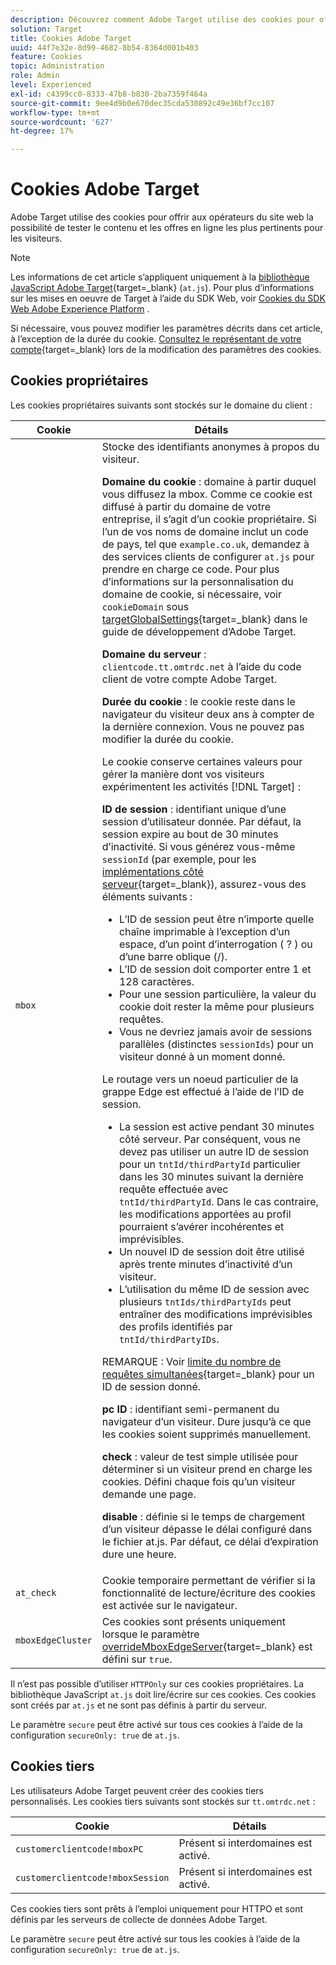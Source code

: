 ```yaml
---
description: Découvrez comment Adobe Target utilise des cookies pour offrir aux opérateurs de sites web la possibilité de tester le contenu et les offres en ligne les plus pertinents pour les visiteurs.
solution: Target
title: Cookies Adobe Target
uuid: 44f7e32e-8d99-4682-8b54-8364d001b403
feature: Cookies
topic: Administration
role: Admin
level: Experienced
exl-id: c4399cc0-8333-47b8-b830-2ba7359f464a
source-git-commit: 9ee4d9b0e670dec35cda530892c49e36bf7cc107
workflow-type: tm+mt
source-wordcount: '627'
ht-degree: 17%

---
```


# Cookies Adobe Target

Adobe Target utilise des cookies pour offrir aux opérateurs du site web la possibilité de tester le contenu et les offres en ligne les plus pertinents pour les visiteurs.

>[!NOTE]
>
>Les informations de cet article s’appliquent uniquement à la [bibliothèque JavaScript Adobe Target](https://experienceleague.adobe.com/docs/target-dev/developer/client-side/at-js-implementation/functions-overview/targetglobalsettings.html?lang=fr){target=_blank} (`at.js`). Pour plus d’informations sur les mises en oeuvre de Target à l’aide du SDK Web, voir [Cookies du SDK Web Adobe Experience Platform](web-sdk.md) .
>
>Si nécessaire, vous pouvez modifier les paramètres décrits dans cet article, à l’exception de la durée du cookie. [Consultez le représentant de votre compte](https://experienceleague.adobe.com/docs/target/using/cmp-resources-and-contact-information.html?lang=fr){target=_blank} lors de la modification des paramètres des cookies.

## Cookies propriétaires

Les cookies propriétaires suivants sont stockés sur le domaine du client :

| Cookie | Détails |
| --- | --- |
| `mbox` | Stocke des identifiants anonymes à propos du visiteur.<P>**Domaine du cookie** : domaine à partir duquel vous diffusez la mbox. Comme ce cookie est diffusé à partir du domaine de votre entreprise, il s’agit d’un cookie propriétaire. Si l’un de vos noms de domaine inclut un code de pays, tel que `example.co.uk`, demandez à des services clients de configurer `at.js` pour prendre en charge ce code. Pour plus d’informations sur la personnalisation du domaine de cookie, si nécessaire, voir `cookieDomain` sous [targetGlobalSettings](https://experienceleague.adobe.com/docs/target-dev/developer/client-side/at-js-implementation/functions-overview/targetglobalsettings.html?lang=fr){target=_blank} dans le guide de développement d’Adobe Target.<P>**Domaine du serveur** : `clientcode.tt.omtrdc.net` à l’aide du code client de votre compte Adobe Target.<P>**Durée du cookie** : le cookie reste dans le navigateur du visiteur deux ans à compter de la dernière connexion. Vous ne pouvez pas modifier la durée du cookie.<P>Le cookie conserve certaines valeurs pour gérer la manière dont vos visiteurs expérimentent les activités [!DNL Target] :<P>**ID de session** : identifiant unique d’une session d’utilisateur donnée. Par défaut, la session expire au bout de 30 minutes d’inactivité. Si vous générez vous-même `sessionId` (par exemple, pour les [implémentations côté serveur](https://experienceleague.adobe.com/docs/target-dev/developer/server-side/server-side-overview.html?lang=fr){target=_blank}), assurez-vous des éléments suivants :<ul><li>L’ID de session peut être n’importe quelle chaîne imprimable à l’exception d’un espace, d’un point d’interrogation ( ? ) ou d’une barre oblique (/).</li><li>L’ID de session doit comporter entre 1 et 128 caractères.</li><li>Pour une session particulière, la valeur du cookie doit rester la même pour plusieurs requêtes.</li><li>Vous ne devriez jamais avoir de sessions parallèles (distinctes `sessionIds`) pour un visiteur donné à un moment donné.</li></ul>Le routage vers un noeud particulier de la grappe Edge est effectué à l’aide de l’ID de session.<ul><li>La session est active pendant 30 minutes côté serveur. Par conséquent, vous ne devez pas utiliser un autre ID de session pour un `tntId/thirdPartyId` particulier dans les 30 minutes suivant la dernière requête effectuée avec `tntId/thirdPartyId`. Dans le cas contraire, les modifications apportées au profil pourraient s’avérer incohérentes et imprévisibles.</li><li>Un nouvel ID de session doit être utilisé après trente minutes d’inactivité d’un visiteur.</li><li>L’utilisation du même ID de session avec plusieurs `tntIds/thirdPartyIds` peut entraîner des modifications imprévisibles des profils identifiés par `tntId/thirdPartyIDs`.</li></ul>REMARQUE : Voir [limite du nombre de requêtes simultanées](https://experienceleague.adobe.com/docs/target/using/troubleshoot/target-limits.html?lang=fr#content-delivery){target=_blank} pour un ID de session donné.<P>**pc ID** : identifiant semi-permanent du navigateur d’un visiteur. Dure jusqu’à ce que les cookies soient supprimés manuellement.<P>**check** : valeur de test simple utilisée pour déterminer si un visiteur prend en charge les cookies. Défini chaque fois qu’un visiteur demande une page.<P>**disable** : définie si le temps de chargement d’un visiteur dépasse le délai configuré dans le fichier at.js. Par défaut, ce délai d’expiration dure une heure. |
| `at_check` | Cookie temporaire permettant de vérifier si la fonctionnalité de lecture/écriture des cookies est activée sur le navigateur. |
| `mboxEdgeCluster` | Ces cookies sont présents uniquement lorsque le paramètre [overrideMboxEdgeServer](https://experienceleague.adobe.com/docs/target-dev/developer/client-side/at-js-implementation/functions-overview/targetglobalsettings.html?lang=fr){target=_blank} est défini sur `true`. |

Il n’est pas possible d’utiliser `HTTPOnly` sur ces cookies propriétaires. La bibliothèque JavaScript `at.js` doit lire/écrire sur ces cookies. Ces cookies sont créés par `at.js` et ne sont pas définis à partir du serveur.

Le paramètre `secure` peut être activé sur tous ces cookies à l’aide de la configuration `secureOnly: true` de `at.js`.

## Cookies tiers

Les utilisateurs Adobe Target peuvent créer des cookies tiers personnalisés. Les cookies tiers suivants sont stockés sur `tt.omtrdc.net` :

| Cookie | Détails |
| --- | --- |
| `customerclientcode!mboxPC` | Présent si interdomaines est activé. |
| `customerclientcode!mboxSession` | Présent si interdomaines est activé. |

Ces cookies tiers sont prêts à l’emploi uniquement pour HTTPO et sont définis par les serveurs de collecte de données Adobe Target.

Le paramètre `secure` peut être activé sur tous les cookies à l’aide de la configuration `secureOnly: true` de `at.js`.
